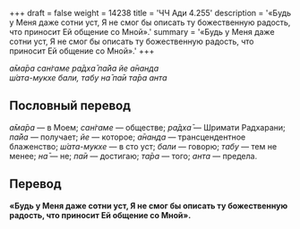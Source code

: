 +++
draft = false
weight = 14238
title = 'ЧЧ Ади 4.255'
description = '«Будь у Меня даже сотни уст, Я не смог бы описать ту божественную радость, что приносит Ей общение со Мной».'
summary = '«Будь у Меня даже сотни уст, Я не смог бы описать ту божественную радость, что приносит Ей общение со Мной».'
+++

_а̄ма̄ра сан̇гаме ра̄дха̄ па̄йа йе а̄нанда  
ш́ата-мукхе бали, табу на̄ па̄и та̄ра анта_

## Пословный перевод

_а̄ма̄ра_ — в Моем; _сан̇гаме_ — обществе; _ра̄дха̄_ — Шримати Радхарани; _па̄йа_ — получает; _йе_ — которое; _а̄нанда_ — трансцендентное блаженство; _ш́ата_\-_мукхе_ — в сто уст; _бали_ — говорю; _табу_ — тем не менее; _на̄_ — не; _па̄и_ — достигаю; _та̄ра_ — того; _анта_ — предела.

## Перевод

**«Будь у Меня даже сотни уст, Я не смог бы описать ту божественную радость, что приносит Ей общение со Мной».**
